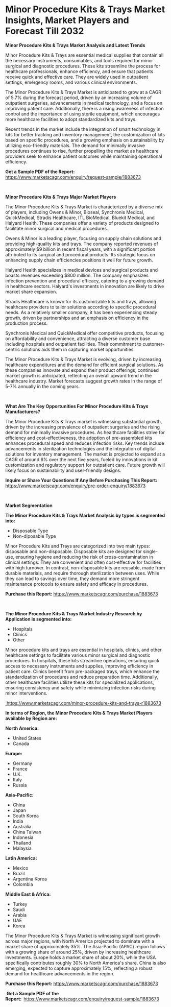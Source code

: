 <p><h1>Minor Procedure Kits & Trays Market Insights, Market Players and Forecast Till 2032</h1></p><p><strong>Minor Procedure Kits & Trays Market Analysis and Latest Trends</strong></p>
<p><p>Minor Procedure Kits & Trays are essential medical supplies that contain all the necessary instruments, consumables, and tools required for minor surgical and diagnostic procedures. These kits streamline the process for healthcare professionals, enhance efficiency, and ensure that patients receive quick and effective care. They are widely used in outpatient settings, emergency rooms, and various clinical environments.</p><p>The Minor Procedure Kits & Trays Market is anticipated to grow at a CAGR of 5.7% during the forecast period, driven by an increasing volume of outpatient surgeries, advancements in medical technology, and a focus on improving patient care. Additionally, there is a rising awareness of infection control and the importance of using sterile equipment, which encourages more healthcare facilities to adopt standardized kits and trays.</p><p>Recent trends in the market include the integration of smart technology in kits for better tracking and inventory management, the customization of kits based on specific procedures, and a growing emphasis on sustainability by utilizing eco-friendly materials. The demand for minimally invasive procedures continues to rise, further propelling the market as healthcare providers seek to enhance patient outcomes while maintaining operational efficiency.</p></p>
<p><strong>Get a Sample PDF of the Report:&nbsp;</strong> <a href="https://www.marketscagr.com/enquiry/request-sample/1883673?utm_campaign=1848&utm_medium=2&utm_source=Github&utm_content=ia&utm_term=14042025&utm_id=minor-procedure-kits-trays">https://www.marketscagr.com/enquiry/request-sample/1883673</a></p>
<p>&nbsp;</p>
<p><strong>Minor Procedure Kits & Trays Major Market Players</strong></p>
<p><p>The Minor Procedure Kits & Trays Market is characterized by a diverse mix of players, including Owens & Minor, Bioseal, Synchronis Medical, QuickMedical, Stradis Healthcare, ITL BioMedical, Bluekit Medical, and Halyard Health. These companies offer a variety of products designed to facilitate minor surgical and medical procedures.</p><p>Owens & Minor is a leading player, focusing on supply chain solutions and providing high-quality kits and trays. The company reported revenues of approximately $9 billion in recent fiscal years, with a significant portion attributed to its surgical and procedural products. Its strategic focus on enhancing supply chain efficiencies positions it well for future growth.</p><p>Halyard Health specializes in medical devices and surgical products and boasts revenues exceeding $800 million. The company emphasizes infection prevention and procedural efficacy, catering to a growing demand in healthcare sectors. Halyard's investments in innovation are likely to drive market share expansion.</p><p>Stradis Healthcare is known for its customizable kits and trays, allowing healthcare providers to tailor solutions according to specific procedural needs. As a relatively smaller company, it has been experiencing steady growth, driven by partnerships and an emphasis on efficiency in the production process.</p><p>Synchronis Medical and QuickMedical offer competitive products, focusing on affordability and convenience, attracting a diverse customer base including hospitals and outpatient facilities. Their commitment to customer-centric solutions aids them in capturing market opportunities.</p><p>The Minor Procedure Kits & Trays Market is evolving, driven by increasing healthcare expenditures and the demand for efficient surgical solutions. As these companies innovate and expand their product offerings, continued market growth is anticipated, reflecting an overall upward trend in the healthcare industry. Market forecasts suggest growth rates in the range of 5-7% annually in the coming years.</p></p>
<p>&nbsp;</p>
<p><strong>What Are The Key Opportunities For Minor Procedure Kits & Trays Manufacturers?</strong></p>
<p><p>The Minor Procedure Kits & Trays market is witnessing substantial growth, driven by the increasing prevalence of outpatient surgeries and the rising demand for minimally invasive procedures. As healthcare facilities strive for efficiency and cost-effectiveness, the adoption of pre-assembled kits enhances procedural speed and reduces infection risks. Key trends include advancements in sterilization technologies and the integration of digital solutions for inventory management. The market is projected to expand at a CAGR of around 6% over the next five years, fueled by innovations in kit customization and regulatory support for outpatient care. Future growth will likely focus on sustainability and user-friendly designs.</p></p>
<p><strong>Inquire or Share Your Questions If Any Before Purchasing This Report:</strong> <a href="https://www.marketscagr.com/enquiry/pre-order-enquiry/1883673?utm_campaign=1848&utm_medium=2&utm_source=Github&utm_content=ia&utm_term=14042025&utm_id=minor-procedure-kits-trays">https://www.marketscagr.com/enquiry/pre-order-enquiry/1883673</a></p>
<p>&nbsp;</p>
<p><strong>Market Segmentation</strong></p>
<p><strong>The Minor Procedure Kits & Trays Market Analysis by types is segmented into:</strong></p>
<p><ul><li>Disposable Type</li><li>Non-diposable Type</li></ul></p>
<p><p>Minor Procedure Kits and Trays are categorized into two main types: disposable and non-disposable. Disposable kits are designed for single-use, ensuring hygiene and reducing the risk of cross-contamination in clinical settings. They are convenient and often cost-effective for facilities with high turnover. In contrast, non-disposable kits are reusable, made from durable materials, and require thorough sterilization between uses. While they can lead to savings over time, they demand more stringent maintenance protocols to ensure safety and efficacy in procedures.</p></p>
<p><strong>Purchase this Report:&nbsp;</strong><a href="https://www.marketscagr.com/purchase/1883673?utm_campaign=1848&utm_medium=2&utm_source=Github&utm_content=ia&utm_term=14042025&utm_id=minor-procedure-kits-trays">https://www.marketscagr.com/purchase/1883673</a></p>
<p>&nbsp;</p>
<p><strong>The Minor Procedure Kits & Trays Market Industry Research by Application is segmented into:</strong></p>
<p><ul><li>Hospitals</li><li>Clinics</li><li>Other</li></ul></p>
<p><p>Minor procedure kits and trays are essential in hospitals, clinics, and other healthcare settings to facilitate various minor surgical and diagnostic procedures. In hospitals, these kits streamline operations, ensuring quick access to necessary instruments and supplies, improving efficiency in patient care. Clinics benefit from pre-packaged trays, which enhance the standardization of procedures and reduce preparation time. Additionally, other healthcare facilities utilize these kits for specialized applications, ensuring consistency and safety while minimizing infection risks during minor interventions.</p></p>
<p><a href="https://www.marketscagr.com/minor-procedure-kits-and-trays-r1883673?utm_campaign=1848&utm_medium=2&utm_source=Github&utm_content=ia&utm_term=14042025&utm_id=minor-procedure-kits-trays">&nbsp;https://www.marketscagr.com/minor-procedure-kits-and-trays-r1883673</a></p>
<p><strong>In terms of Region, the Minor Procedure Kits & Trays Market Players available by Region are:</strong></p>
<p>
    <p> <strong> North America: </strong>
        <ul>
            <li>United States</li>
            <li>Canada</li>
        </ul>
        </p> 
    <p> <strong> Europe: </strong>
        <ul>
            <li>Germany</li>
            <li>France</li>
            <li>U.K.</li>
            <li>Italy</li>
            <li>Russia</li>
        </ul>
        </p> 
    <p> <strong> Asia-Pacific: </strong>
        <ul>
            <li>China</li>
            <li>Japan</li>
            <li>South Korea</li>
            <li>India</li>
            <li>Australia</li>
            <li>China Taiwan</li>
            <li>Indonesia</li>
            <li>Thailand</li>
            <li>Malaysia</li>
        </ul>
        </p> 
    <p> <strong> Latin America: </strong>
        <ul>
            <li>Mexico</li>
            <li>Brazil</li>
            <li>Argentina Korea</li>
            <li>Colombia</li>
        </ul>
        </p> 
    <p> <strong> Middle East & Africa: </strong>
        <ul>
            <li>Turkey</li>
            <li>Saudi</li>
            <li>Arabia</li>
            <li>UAE</li>
            <li>Korea</li>
        </ul>
    </p>
    </p>
<p><p>The Minor Procedure Kits & Trays Market is witnessing significant growth across major regions, with North America projected to dominate with a market share of approximately 35%. The Asia-Pacific (APAC) region follows with a growing share of around 25%, driven by increasing healthcare investments. Europe holds a market share of about 20%, while the USA specifically contributes roughly 30% to North America's share. China is also emerging, expected to capture approximately 15%, reflecting a robust demand for healthcare advancements in the region.</p></p>
<p><strong>Purchase this Report: </strong><a href="https://www.marketscagr.com/purchase/1883673?utm_campaign=1848&utm_medium=2&utm_source=Github&utm_content=ia&utm_term=14042025&utm_id=minor-procedure-kits-trays">https://www.marketscagr.com/purchase/1883673</a></p>
<p>&nbsp;<strong>Get a Sample PDF of the Report:&nbsp;&nbsp;</strong><a href="https://www.marketscagr.com/enquiry/request-sample/1883673?utm_campaign=1848&utm_medium=2&utm_source=Github&utm_content=ia&utm_term=14042025&utm_id=minor-procedure-kits-trays">https://www.marketscagr.com/enquiry/request-sample/1883673</a></p>
<p><strong></strong></p>
<p><p></p><p></p><p></p></p>